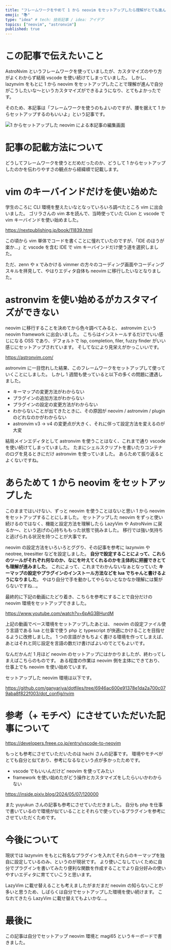 ```yaml
---
title: "フレームワークをやめて 1 から neovim をセットアップしたら理解がとても進んだという話"
emoji: "📚"
type: "idea" # tech: 技術記事 / idea: アイデア
topics: ["neovim", "astronvim"]
published: true
---
```


# この記事で伝えたいこと

AstroNvim というフレームワークを使っていましたが、カスタマイズのやり方がよくわからず結局 vscode を使い続けてしまっていました。
しかし、 lazynvim をもとに 1 から neovim をセットアップしたことで理解が進んで自分がこうしたいな〜というカスタマイズができるようになり、とてもよかったです。

そのため、本記事は「フレームワークを使うのもよいのですが、腰を据えて 1 からセットアップするのもいいよ」という記事です。

![1 からセットアップした neovim による本記事の編集画面](https://storage.googleapis.com/zenn-user-upload/a292d8a24df3-20240831.png)

# 記事の記載方法について

どうしてフレームワークを使うとだめだったのか、どうして 1 からセットアップしたのかを伝わりやすさの観点から経緯順で記載します。

# vim のキーバインドだけを使い始めた

学生のころに CLI 環境を整えたいなとなっていろいろ調べたところ vim に出会いました。
ゴリラさんの vim 本を読んで、当時使っていた CLion と vscode で vim キーバインドを使い始めました。

https://nextpublishing.jp/book/11839.html

この頃から vim 単体でコードを書くことに憧れていたのですが、「IDE のほうが楽か...」と vscode を含む IDE で vim キーバインドだけ使う道を選択しました。

ただ、zenn や x でみかける vimmer の方々のコーディング画面やコーディングスキルを拝見して、やはりエディタ自体も neovim に移行したいなとなりました。

# astronvim を使い始めるがカスタマイズができない

neovim に移行することを決めてから色々調べてみると、 astronvim という neovim framework に出会いました。
こちらはインストールするだけでいい感じになる OSS であり、デフォルトで lsp, completion, filer, fuzzy finder がいい感じにセットアップされています。
そしてなにより見栄えがかっこいいです。

https://astronvim.com/

astronvim に一目惚れした結果、このフレームワークをセットアップして使っていくことにしました。
しかし 1 週間も使っていると以下の多くの問題に遭遇しました。

- キーマップの変更方法がわからない
- プラグインの追加方法がわからない
- プラグインの設定の変更方法がわからない
- わからないことが出てきたときに、その原因が neovim / astronvim / plugin のどれなのかがわからない
- astronvim v3 → v4 の変更点が大きく、それに伴って設定方法を変えるのが大変

結局メインエディタとして astronvim を使うことはなく、これまで通り vscode を使い続けてしまっていました。
たまにシェルスクリプトを書いたりコンテナのログを見るときにだけ astronvim を使っていました。
あらためて振り返るとよくないですね。

# あらためて 1 から neovim をセットアップした 

このままではいけない、ずっと neovim を使うことはないと思い 1 から neovim をセットアップすることにしました。
セットアップした neovim をずっと使い続けるのではなく、機能と設定方法を理解したら LazyVim や AstroNvim に戻るか〜、という逃げの心持ちももった状態で挑みました。
移行では強い気持ちと逃げられる状況を持つことが大事です。

neovim の設定方法をいろいろとググり、その記事を参考に lazynvim や neotree, treesitter などを設定しました。
**自分で設定することによって、これらのツールがそれぞれ何なのか、なにを叶えてくれるのかを主体的に把握できとても理解が進みました**。
これによって、これまでわかんないなぁとなっていた **キーマップの設定やプラグインのインストール方法などを lua でちゃんと書けるようになりました**。
やはり自分で手を動かしてやらないとなかなか理解には繋がらないですね...。

最終的に下記の動画にたどり着き、こちらを参考にすることで自分だけの neovim 環境をセットアップできました。

https://www.youtube.com/watch?v=6pAG3BHurdM

上記の動画でベース環境をセットアップしたあとは、 neovim の設定ファイル使う言語である lua と仕事で使う php と typescript が快適にかけることを目指せるように改修しました。
1 つの言語がきもちよく書ける環境を作ってしまえば、あとはそれと同じ設定を言語の数だけ書けばよいのでとてもよいです。

なんだかんだ 1 月ほど neovim のセットアップにはかかりましたが、終わってしまえばこちらのものです。
ある程度の作業は neovim 側を主体にできており、仕事上でも neovim を使い始めています。

セットアップした neovim 環境は以下です。

https://github.com/ganyariya/dotfiles/tree/6946ac600e91378e1da2a700c079aba8f822f003/dot_config/nvim

# 参考（+ モチベ）にさせていただいた記事について

https://developers.freee.co.jp/entry/vscode-to-neovim

もっとも参考にさせていただいたのは hachi さんの記事です。
環境やモチベがとても自分と似ており、参考になるなという点が多かったためです。

- vscode でもいいんだけど neovim を使ってみたい
- framework を使い始めたがどう操作とカスタマイズをしたらいいかわからない

https://inside.pixiv.blog/2024/05/07/120000

また yuyukun さんの記事も参考にさせていただきました。
自分も php を仕事で書いているので環境が似ていることとそれらで使っているプラグインを参考にさせていただくためです。

# 今後について

現状では lazynvim をもとに有名なプラグインを入れてそれらのキーマップを独自に設定しているのみ、というのが現状です。
より使いこなしていくために自分でプラグインを書いてみたり便利な関数を作成することでより自分好みの使いやすいエディタに育てていこうと思います。

LazyVim に載せ替えることも考えましたがまだまだ neovim の知らないことが多いと思うため、しばらくは自分でセットアップした環境を使い続けます。
こなれてきたら LazyVim に載せ替えてもよいかな...。

# 最後に

この記事は自分でセットアップ neovim 環境と magi65 というキーボードで書きました。


